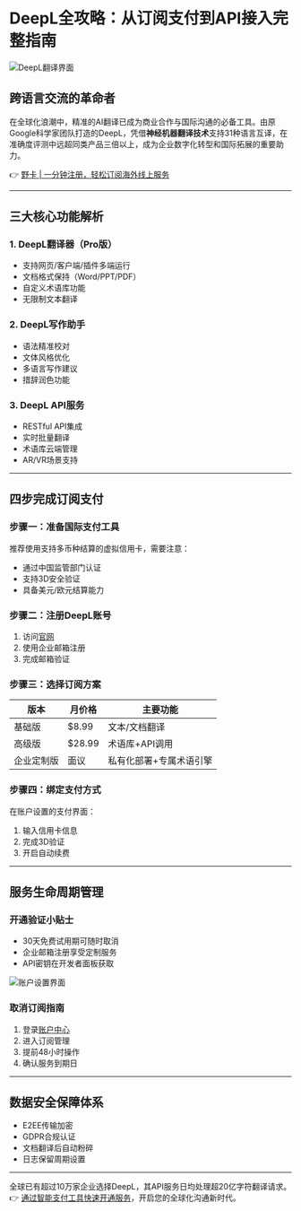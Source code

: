 # DeepL全攻略：从订阅支付到API接入完整指南

![DeepL翻译界面](https://bbtdd.com/wp-content/uploads/img/68800557.webp)

## 跨语言交流的革命者
在全球化浪潮中，精准的AI翻译已成为商业合作与国际沟通的必备工具。由原Google科学家团队打造的DeepL，凭借**神经机器翻译技术**支持31种语言互译，在准确度评测中远超同类产品三倍以上，成为企业数字化转型和国际拓展的重要助力。

👉 [野卡 | 一分钟注册，轻松订阅海外线上服务](https://bbtdd.com/yeka)

---

## 三大核心功能解析

### 1. DeepL翻译器（Pro版）
- 支持网页/客户端/插件多端运行
- 文档格式保持（Word/PPT/PDF）
- 自定义术语库功能
- 无限制文本翻译

### 2. DeepL写作助手
- 语法精准校对
- 文体风格优化
- 多语言写作建议
- 措辞润色功能

### 3. DeepL API服务
- RESTful API集成
- 实时批量翻译
- 术语库云端管理
- AR/VR场景支持



---

## 四步完成订阅支付

### 步骤一：准备国际支付工具
推荐使用支持多币种结算的虚拟信用卡，需要注意：
- 通过中国监管部门认证
- 支持3D安全验证
- 具备美元/欧元结算能力

### 步骤二：注册DeepL账号
1. 访问[官网](https://www.deepl.com)
2. 使用企业邮箱注册
3. 完成邮箱验证

### 步骤三：选择订阅方案
| 版本       | 月价格 | 主要功能                 |
|------------|--------|--------------------------|
| 基础版     | $8.99  | 文本/文档翻译            |
| 高级版     | $28.99 | 术语库+API调用           |
| 企业定制版 | 面议   | 私有化部署+专属术语引擎 |

### 步骤四：绑定支付方式
在账户设置的支付界面：
1. 输入信用卡信息
2. 完成3D验证
3. 开启自动续费

---

## 服务生命周期管理

### 开通验证小贴士
- 30天免费试用期可随时取消
- 企业邮箱注册享受定制服务
- API密钥在开发者面板获取

![账户设置界面](https://bbtdd.com/wp-content/uploads/img/01684472.webp)

### 取消订阅指南
1. 登录[账户中心](https://www.deepl.com/zh/account)
2. 进入订阅管理
3. 提前48小时操作
4. 确认服务到期日

---

## 数据安全保障体系
- E2EE传输加密
- GDPR合规认证
- 文档翻译后自动粉碎
- 日志保留周期设置

---

全球已有超过10万家企业选择DeepL，其API服务日均处理超20亿字符翻译请求。👉 [通过智能支付工具快速开通服务](https://bbtdd.com/yeka)，开启您的全球化沟通新时代。